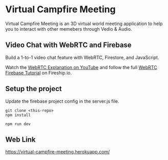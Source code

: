 # Virtual Campfire Meeting

Virtual Campfire Meeting is an 3D virtual world meeting application to help you to interact with other memebers through Vedio & Audio.

## Video Chat with WebRTC and Firebase

Build a 1-to-1 video chat feature with WebRTC, Firestore, and JavaScript. 

Watch the [WebRTC Explanation on YouTube](https://youtu.be/WmR9IMUD_CY) and follow the full [WebRTC Firebase Tutorial](https://fireship.io/lessons/webrtc-firebase-video-chat) on Fireship.io. 


## Setup the project

Update the firebase project config in the server.js file. 

```
git clone <this-repo>
npm install

npm run dev
```

## Web Link
https://virtual-campfire-meeting.herokuapp.com/
